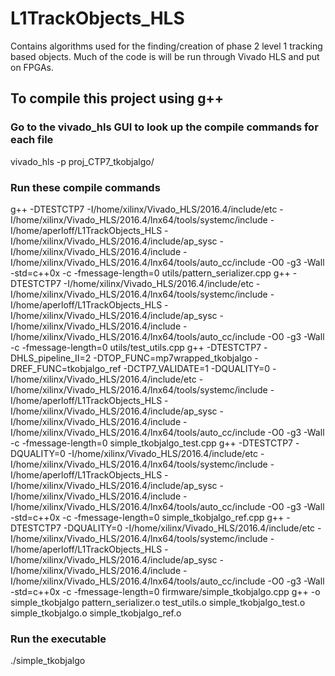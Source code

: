 # L1TrackObjects_HLS
Contains algorithms used for the finding/creation of phase 2 level 1 tracking based objects. Much of the code is will be run through Vivado HLS and put on FPGAs.

## To compile this project using g++

### Go to the vivado_hls GUI to look up the compile commands for each file
vivado_hls -p proj_CTP7_tkobjalgo/

### Run these compile commands
g++ -DTESTCTP7 -I/home/xilinx/Vivado_HLS/2016.4/include/etc -I/home/xilinx/Vivado_HLS/2016.4/lnx64/tools/systemc/include -I/home/aperloff/L1TrackObjects_HLS -I/home/xilinx/Vivado_HLS/2016.4/include/ap_sysc -I/home/xilinx/Vivado_HLS/2016.4/include -I/home/xilinx/Vivado_HLS/2016.4/lnx64/tools/auto_cc/include -O0 -g3 -Wall -std=c++0x -c -fmessage-length=0 utils/pattern_serializer.cpp
g++ -DTESTCTP7 -I/home/xilinx/Vivado_HLS/2016.4/include/etc -I/home/xilinx/Vivado_HLS/2016.4/lnx64/tools/systemc/include -I/home/aperloff/L1TrackObjects_HLS -I/home/xilinx/Vivado_HLS/2016.4/include/ap_sysc -I/home/xilinx/Vivado_HLS/2016.4/include -I/home/xilinx/Vivado_HLS/2016.4/lnx64/tools/auto_cc/include -O0 -g3 -Wall -c -fmessage-length=0 utils/test_utils.cpp
g++ -DTESTCTP7 -DHLS_pipeline_II=2 -DTOP_FUNC=mp7wrapped_tkobjalgo -DREF_FUNC=tkobjalgo_ref -DCTP7_VALIDATE=1 -DQUALITY=0 -I/home/xilinx/Vivado_HLS/2016.4/include/etc -I/home/xilinx/Vivado_HLS/2016.4/lnx64/tools/systemc/include -I/home/aperloff/L1TrackObjects_HLS -I/home/xilinx/Vivado_HLS/2016.4/include/ap_sysc -I/home/xilinx/Vivado_HLS/2016.4/include -I/home/xilinx/Vivado_HLS/2016.4/lnx64/tools/auto_cc/include -O0 -g3 -Wall -c -fmessage-length=0 simple_tkobjalgo_test.cpp
g++ -DTESTCTP7 -DQUALITY=0 -I/home/xilinx/Vivado_HLS/2016.4/include/etc -I/home/xilinx/Vivado_HLS/2016.4/lnx64/tools/systemc/include -I/home/aperloff/L1TrackObjects_HLS -I/home/xilinx/Vivado_HLS/2016.4/include/ap_sysc -I/home/xilinx/Vivado_HLS/2016.4/include -I/home/xilinx/Vivado_HLS/2016.4/lnx64/tools/auto_cc/include -O0 -g3 -Wall -std=c++0x -c -fmessage-length=0 simple_tkobjalgo_ref.cpp
g++ -DTESTCTP7 -DQUALITY=0 -I/home/xilinx/Vivado_HLS/2016.4/include/etc -I/home/xilinx/Vivado_HLS/2016.4/lnx64/tools/systemc/include -I/home/aperloff/L1TrackObjects_HLS -I/home/xilinx/Vivado_HLS/2016.4/include/ap_sysc -I/home/xilinx/Vivado_HLS/2016.4/include -I/home/xilinx/Vivado_HLS/2016.4/lnx64/tools/auto_cc/include -O0 -g3 -Wall -std=c++0x -c -fmessage-length=0 firmware/simple_tkobjalgo.cpp
g++ -o simple_tkobjalgo pattern_serializer.o test_utils.o simple_tkobjalgo_test.o simple_tkobjalgo.o simple_tkobjalgo_ref.o

### Run the executable
./simple_tkobjalgo
